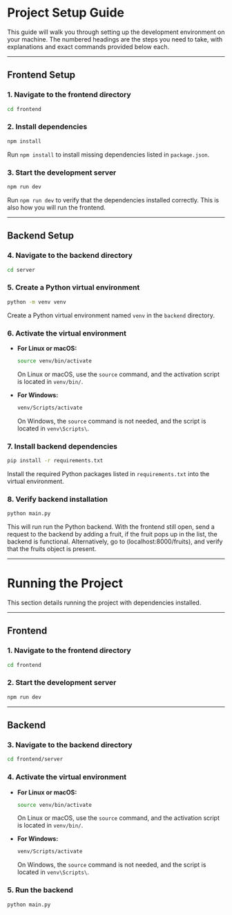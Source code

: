 
# Project Setup Guide

This guide will walk you through setting up the development environment on your machine. The numbered headings are the steps you need to take, with explanations and exact commands provided below each.

---

## Frontend Setup

### 1. Navigate to the frontend directory

```bash
cd frontend
```

### 2. Install dependencies

```bash
npm install
```

Run `npm install` to install missing dependencies listed in `package.json`.

### 3. Start the development server

```bash
npm run dev
```

Run `npm run dev` to verify that the dependencies installed correctly. This is also how you will run the frontend.

---

## Backend Setup

### 4. Navigate to the backend directory

```bash
cd server
```

### 5. Create a Python virtual environment

```bash
python -m venv venv
```

Create a Python virtual environment named `venv` in the `backend` directory.

### 6. Activate the virtual environment

- **For Linux or macOS:**

  ```bash
  source venv/bin/activate
  ```

  On Linux or macOS, use the `source` command, and the activation script is located in `venv/bin/`.

- **For Windows:**

  ```bash
  venv/Scripts/activate
  ```

  On Windows, the `source` command is not needed, and the script is located in `venv\Scripts\`.

### 7. Install backend dependencies

```bash
pip install -r requirements.txt
```

Install the required Python packages listed in `requirements.txt` into the virtual environment.

### 8. Verify backend installation

```bash
python main.py
```

This will run run the Python backend. With the frontend still open, send a request to the backend by adding a fruit, if the fruit pops up in the list, the backend is functional.
Alternatively, go to (localhost:8000/fruits), and verify that the fruits object is present.


---

# Running the Project

This section details running the project with dependencies installed.

---

## Frontend

### 1. Navigate to the frontend directory

```bash
cd frontend
```

### 2. Start the development server

```bash
npm run dev
```

---

## Backend

### 3. Navigate to the backend directory

```bash
cd frontend/server
```

### 4. Activate the virtual environment

- **For Linux or macOS:**

  ```bash
  source venv/bin/activate
  ```

  On Linux or macOS, use the `source` command, and the activation script is located in `venv/bin/`.

- **For Windows:**

  ```bash
  venv/Scripts/activate
  ```

  On Windows, the `source` command is not needed, and the script is located in `venv\Scripts\`.

### 5. Run the backend

```bash
python main.py
```

